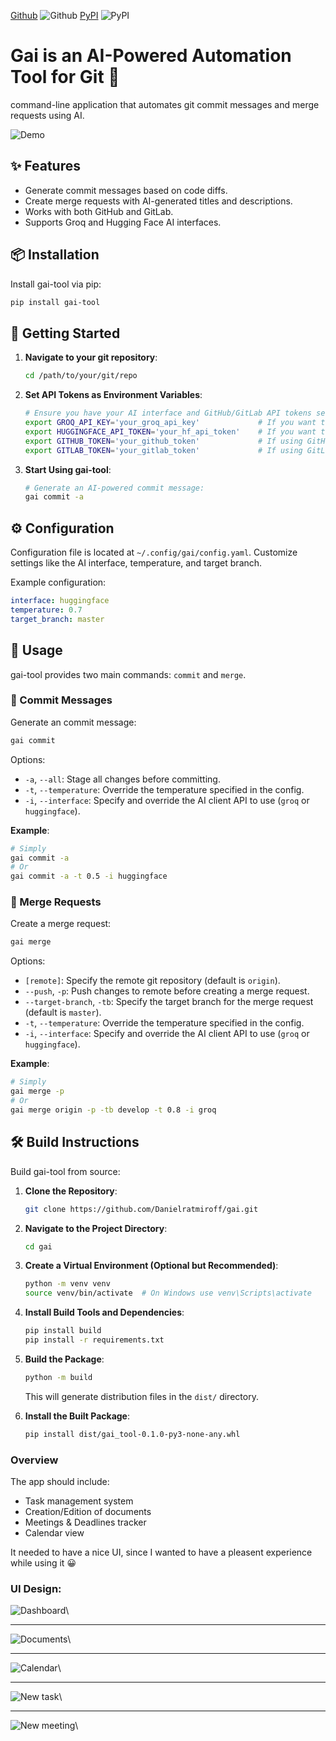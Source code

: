 [category]: <> (side projects)
[date]: <> (2024/11/03)
[title]: <> (Gai - AI for Git)
[color]: <> (green)

[Github](https://github.com/Danielratmiroff/gai) ![Github](https://raw.githubusercontent.com/Danielratmiroff/myblog/master/images/linkicon.svg)
[PyPI](https://pypi.org/project/gai-tool/) ![PyPI](https://raw.githubusercontent.com/Danielratmiroff/myblog/master/images/linkicon.svg)

# Gai is an AI-Powered Automation Tool for Git 🚀

command-line application that automates git commit messages and merge requests using AI. 

![Demo](/images/gai/video_demo.gif)

## ✨ Features

-  Generate commit messages based on code diffs.
-  Create merge requests with AI-generated titles and descriptions.
-  Works with both GitHub and GitLab.
-  Supports Groq and Hugging Face AI interfaces.

## 📦 Installation

Install gai-tool via pip:

```bash
pip install gai-tool
```

## 🚀 Getting Started

1. **Navigate to your git repository**:

   ```bash
   cd /path/to/your/git/repo
   ```

2. **Set API Tokens as Environment Variables**:

   ```bash
   # Ensure you have your AI interface and GitHub/GitLab API tokens set:
   export GROQ_API_KEY='your_groq_api_key'             # If you want to use Groq's API
   export HUGGINGFACE_API_TOKEN='your_hf_api_token'    # If you want to use Hugging Face's API
   export GITHUB_TOKEN='your_github_token'             # If using GitHub
   export GITLAB_TOKEN='your_gitlab_token'             # If using GitLab
   ```
3. **Start Using gai-tool**:

   ```bash
   # Generate an AI-powered commit message:
   gai commit -a
   ```

## ⚙️ Configuration

Configuration file is located at `~/.config/gai/config.yaml`. Customize settings like the AI interface, temperature, and target branch.

Example configuration:

```yaml
interface: huggingface
temperature: 0.7
target_branch: master
```

## 📖 Usage

gai-tool provides two main commands: `commit` and `merge`.

### 📝 Commit Messages

Generate an commit message:

```bash
gai commit
```

Options:

- `-a`, `--all`: Stage all changes before committing.
- `-t`, `--temperature`: Override the temperature specified in the config.
- `-i`, `--interface`: Specify and override the AI client API to use (`groq` or `huggingface`).

**Example**:
```bash
# Simply
gai commit -a
# Or
gai commit -a -t 0.5 -i huggingface
```

### 🔀 Merge Requests

Create a merge request:

```bash
gai merge
```

Options:

- `[remote]`: Specify the remote git repository (default is `origin`).
- `--push`, `-p`: Push changes to remote before creating a merge request.
- `--target-branch`, `-tb`: Specify the target branch for the merge request (default is `master`).
- `-t`, `--temperature`: Override the temperature specified in the config.
- `-i`, `--interface`: Specify and override the AI client API to use (`groq` or `huggingface`).

**Example**:
```bash
# Simply
gai merge -p
# Or
gai merge origin -p -tb develop -t 0.8 -i groq
```

## 🛠 Build Instructions

Build gai-tool from source:

1. **Clone the Repository**:

   ```bash
   git clone https://github.com/Danielratmiroff/gai.git
   ```

2. **Navigate to the Project Directory**:

   ```bash
   cd gai
   ```

3. **Create a Virtual Environment (Optional but Recommended)**:

   ```bash
   python -m venv venv
   source venv/bin/activate  # On Windows use venv\Scripts\activate
   ```

4. **Install Build Tools and Dependencies**:

   ```bash
   pip install build
   pip install -r requirements.txt
   ```

5. **Build the Package**:

   ```bash
   python -m build
   ```

   This will generate distribution files in the `dist/` directory.

6. **Install the Built Package**:

   ```bash
   pip install dist/gai_tool-0.1.0-py3-none-any.whl
   ```


### Overview

The app should include:

- Task management system
- Creation/Edition of documents
- Meetings & Deadlines tracker
- Calendar view

It needed to have a nice UI, since I wanted to have a pleasent experience while using it 😀

### UI Design:

![Dashboard](https://raw.githubusercontent.com/Danielratmiroff/myblog/master/images/projectmanager/dashboard.jpg)\

---

![Documents](https://raw.githubusercontent.com/Danielratmiroff/myblog/master/images/projectmanager/documents.jpg)\

---

![Calendar](https://raw.githubusercontent.com/Danielratmiroff/myblog/master/images/projectmanager/calendar.jpg)\

---

![New task](https://raw.githubusercontent.com/Danielratmiroff/myblog/master/images/projectmanager/newtask.jpg)\

---

![New meeting](https://raw.githubusercontent.com/Danielratmiroff/myblog/master/images/projectmanager/newmeeting.jpg)\
